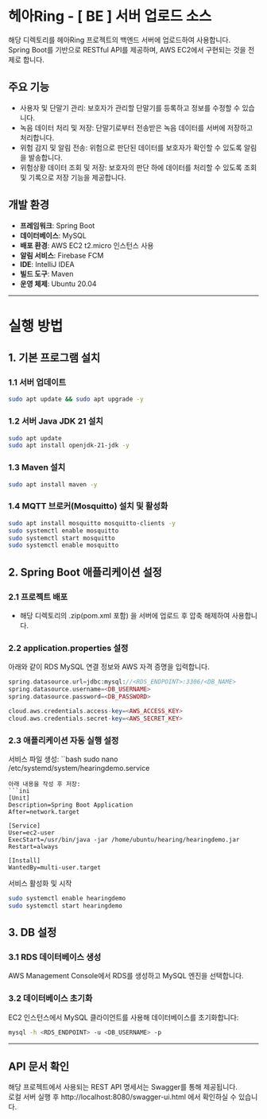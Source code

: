 # 헤아Ring - [ BE ] 서버 업로드 소스 

해당 디렉토리를 헤아Ring 프로젝트의 백엔드 서버에 업로드하여 사용합니다. <br>
Spring Boot를 기반으로 RESTful API를 제공하며, AWS EC2에서 구현되는 것을 전제로 합니다. 

## 주요 기능
- 사용자 및 단말기 관리: 보호자가 관리할 단말기를 등록하고 정보를 수정할 수 있습니다.
- 녹음 데이터 처리 및 저장: 단말기로부터 전송받은 녹음 데이터를 서버에 저장하고 처리합니다.
- 위험 감지 및 알림 전송: 위험으로 판단된 데이터를 보호자가 확인할 수 있도록 알림을 발송합니다.
- 위험상황 데이터 조회 및 저장: 보호자의 판단 하에 데이터를 처리할 수 있도록 조회 및 기록으로 저장 기능을 제공합니다.

## 개발 환경 
- **프레임워크**: Spring Boot
- **데이터베이스**: MySQL
- **배포 환경**: AWS EC2 t2.micro 인스턴스 사용
- **알림 서비스**: Firebase FCM 
- **IDE**: IntelliJ IDEA  
- **빌드 도구**: Maven  
- **운영 체제**: Ubuntu 20.04  

---

# 실행 방법

## 1. 기본 프로그램 설치  

### 1.1 서버 업데이트
```bash
sudo apt update && sudo apt upgrade -y
```

### 1.2 서버 Java JDK 21 설치
```bash
sudo apt update
sudo apt install openjdk-21-jdk -y
```

### 1.3 Maven 설치
```bash
sudo apt install maven -y
```

### 1.4 MQTT 브로커(Mosquitto) 설치 및 활성화
```bash
sudo apt install mosquitto mosquitto-clients -y
sudo systemctl enable mosquitto
sudo systemctl start mosquitto
sudo systemctl enable mosquitto
```


## 2. Spring Boot 애플리케이션 설정
### 2.1 프로젝트 배포
* 해당 디렉토리의 .zip(pom.xml 포함) 을 서버에 업로드 후 압축 해제하여 사용합니다. 


### 2.2 application.properties 설정
아래와 같이 RDS MySQL 연결 정보와 AWS 자격 증명을 입력합니다.
```php
spring.datasource.url=jdbc:mysql://<RDS_ENDPOINT>:3306/<DB_NAME>
spring.datasource.username=<DB_USERNAME>
spring.datasource.password=<DB_PASSWORD>

cloud.aws.credentials.access-key=<AWS_ACCESS_KEY>
cloud.aws.credentials.secret-key=<AWS_SECRET_KEY>
```

### 2.3 애플리케이션 자동 실행 설정
서비스 파일 생성:
``bash
sudo nano /etc/systemd/system/hearingdemo.service
```
아래 내용을 작성 후 저장:
```ini
[Unit]
Description=Spring Boot Application
After=network.target

[Service]
User=ec2-user
ExecStart=/usr/bin/java -jar /home/ubuntu/hearing/hearingdemo.jar
Restart=always

[Install]
WantedBy=multi-user.target
```
서비스 활성화 및 시작
```bash
sudo systemctl enable hearingdemo
sudo systemctl start hearingdemo
```

## 3. DB 설정
### 3.1 RDS 데이터베이스 생성
AWS Management Console에서 RDS를 생성하고 MySQL 엔진을 선택합니다.

### 3.2 데이터베이스 초기화
EC2 인스턴스에서 MySQL 클라이언트를 사용해 데이터베이스를 초기화합니다:
```bash
mysql -h <RDS_ENDPOINT> -u <DB_USERNAME> -p
```

---

## API 문서 확인
해당 프로젝트에서 사용되는 REST API 명세서는 Swagger를 통해 제공됩니다. <br>
로컬 서버 실행 후 http://localhost:8080/swagger-ui.html 에서 확인하실 수 있습니다.
